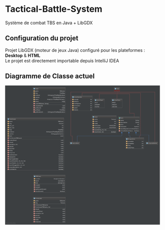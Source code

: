 # Tactical-Battle-System
Système de combat TBS en Java + LibGDX

## Configuration du projet 

Projet LibGDX (moteur de jeux Java) configuré pour les plateformes : **Desktop** & **HTML**  
Le projet est directement importable depuis IntelliJ IDEA

## Diagramme de Classe actuel

![Diagramme de classe](https://raw.githubusercontent.com/pixdad/Tactical-Battle-System/master/core/src/diagramClass.png)
